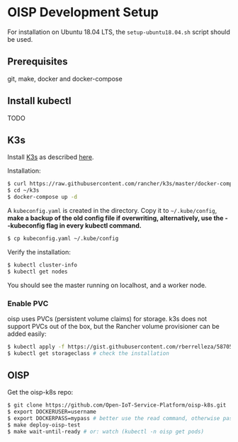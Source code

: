 # OISP Development Setup

For installation on Ubuntu 18.04 LTS, the `setup-ubuntu18.04.sh` script should be used.

## Prerequisites
git, make, docker and docker-compose

## Install kubectl
TODO

## K3s
Install [K3s](https://k3s.io/) as described [here](https://medium.com/okteto/lightweight-kubernetes-development-with-k3s-and-okteto-4be08de516a).

Installation:
```bash
$ curl https://raw.githubusercontent.com/rancher/k3s/master/docker-compose.yml > ~/k3s/docker-compose.yml
$ cd ~/k3s
$ docker-compose up -d
```

A `kubeconfig.yaml` is created in the directory. Copy it to `~/.kube/config`, **make a backup of the old config file if overwriting, alternatively, use the --kubeconfig flag in every kubectl command.**
```bash
$ cp kubeconfig.yaml ~/.kube/config
```

Verify the installation:
```bash
$ kubectl cluster-info
$ kubectl get nodes
```
You should see the master running on localhost, and a worker node.

### Enable PVC
oisp uses PVCs (persistent volume claims) for storage. k3s does not support PVCs out of the box,
but the Rancher volume provisioner can be added easily:

```bash
$ kubectl apply -f https://gist.githubusercontent.com/rberrelleza/58705b20fa69836035cf11bd65d9fc65/raw/bf479a97e2a2da7ba69d909db5facc23cc98942c/local-path-storage.yaml
$ kubectl get storageclass # check the installation
```

## OISP
Get the oisp-k8s repo:
```bash
$ git clone https://github.com/Open-IoT-Service-Platform/oisp-k8s.git
$ export DOCKERUSER=username
$ export DOCKERPASS=mypass # better use the read command, otherwise password in plaintext goes into shell history
$ make deploy-oisp-test
$ make wait-until-ready # or: watch (kubectl -n oisp get pods)
```